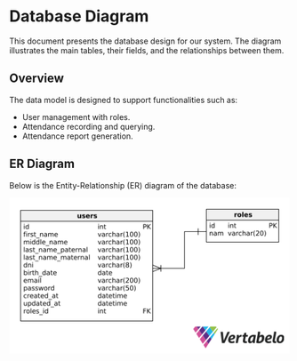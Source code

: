 # Database Diagram

This document presents the database design for our system. The diagram illustrates the main tables, their fields, and the relationships between them.

## Overview

The data model is designed to support functionalities such as:

- User management with roles.
- Attendance recording and querying.
- Attendance report generation.


## ER Diagram

Below is the Entity-Relationship (ER) diagram of the database:

![Database Diagram](images/database-diagram.png)
